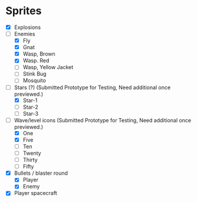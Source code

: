 # Sprites

- [X] Explosions
- [ ] Enemies
  - [X] Fly
  - [X] Gnat
  - [X] Wasp, Brown
  - [X] Wasp. Red
  - [ ] Wasp, Yellow Jacket
  - [ ] Stink Bug
  - [ ] Mosquito
- [ ] Stars (?) (Submitted Prototype for Testing, Need additional once previewed.)
  - [X] Star-1
  - [ ] Star-2
  - [ ] Star-3
- [ ] Wave/level icons (Submitted Prototype for Testing, Need additional once previewed.)
  - [X] One
  - [X] Five
  - [ ] Ten
  - [ ] Twenty
  - [ ] Thirty
  - [ ] Fifty
- [X] Bullets / blaster round
  - [X] Player
  - [X] Enemy
- [X] Player spacecraft
